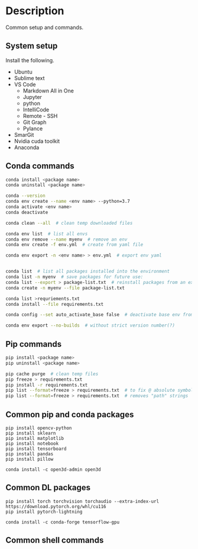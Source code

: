 # Description
Common setup and commands.

## System setup

Install the following.
* Ubuntu
* Sublime text
* VS Code
  * Markdown All in One
  * Jupyter
  * python
  * IntelliCode
  * Remote - SSH
  * Git Graph
  * Pylance
* SmarGit
* Nvidia cuda toolkit
* Anaconda


## Conda commands
```sh
conda install <package name>
conda uninstall <package name>

conda --version
conda env create --name <env name> --python=3.7
conda activate <env name>
conda deactivate

conda clean --all  # clean temp downloaded files

conda env list  # list all envs
conda env remove --name myenv  # remove an env
conda env create -f env.yml  # create from yaml file

conda env export -n <env name> > env.yml  # export env yaml


conda list  # list all packages installed into the environment
conda list -n myenv  # save packages for future use:
conda list --export > package-list.txt  # reinstall packages from an export file:
conda create -n myenv --file package-list.txt

conda list >requriements.txt
conda install --file requirements.txt

conda config --set auto_activate_base false  # deactivate base env from the terminal

conda env export --no-builds  # without strict version number(?) 
```

## Pip commands
```sh
pip install <package name>
pip uninstall <package name>

pip cache purge  # clean temp files
pip freeze > requirements.txt
pip install -r requirements.txt
pip list --format=freeze > requirements.txt  # to fix @ absolute symbol issue
pip list --format=freeze > requirements.txt  # removes "path" strings
```

## Common pip and conda packages
```
pip install opencv-python
pip install sklearn
pip install matplotlib
pip install notebook
pip install tensorboard
pip install pandas
pip install pillow

conda install -c open3d-admin open3d
```

## Common DL packages
```
pip install torch torchvision torchaudio --extra-index-url https://download.pytorch.org/whl/cu116
pip install pytorch-lightning

conda install -c conda-forge tensorflow-gpu
```

## Common shell commands

